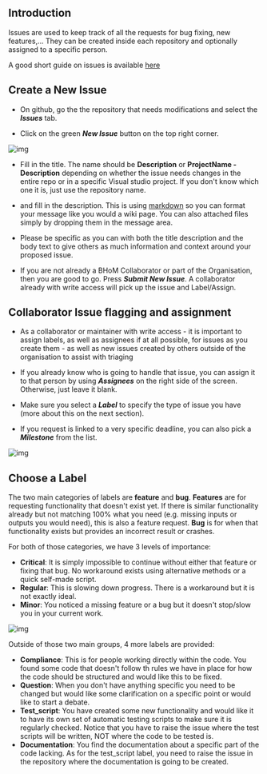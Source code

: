 ## Introduction

Issues are used to keep track of all the requests for bug fixing, new features,... They can be created inside each repository and optionally assigned to a specific person. 

A good short guide on issues is available [here](https://guides.github.com/features/issues/)

## Create a New Issue

* On github, go the the repository that needs modifications and select the _**Issues**_ tab. 

* Click on the green _**New Issue**_ button on the top right corner.

![img](/img/Issues_Step1.PNG)

* Fill in the title. The name should be __Description__ or __ProjectName - Description__ depending on whether the issue needs changes in the entire repo or in a specific Visual studio project. If you don't know which one it is, just use the repository name. 

* and fill in the description. This is using [markdown](https://guides.github.com/features/mastering-markdown/) so you can format your message like you would a wiki page. You can also attached files simply by dropping them in the message area.

* Please be specific as you can with both the title description and the body text to give others as much information and context around your proposed issue.

* If you are not already a BHoM Collaborator or part of the Organisation, then you are good to go. Press _**Submit New Issue**_. A collaborator already with write access will pick up the issue and Label/Assign.

## Collaborator Issue flagging and assignment

* As a collaborator or maintainer with write access - it is important to assign labels, as well as assignees if at all possible, for issues as you create them - as well as new issues created by others outside of the organisation to assist with triaging 

* If you already know who is going to handle that issue, you can assign it to that person by using _**Assignees**_ on the right side of the screen. Otherwise, just leave it blank.

* Make sure you select a _**Label**_ to specify the type of issue you have (more about this on the next section).

* If you request is linked to a very specific deadline, you can also pick a _**Milestone**_ from the list.

![img](/img/Issues_CreateNew.png)


## Choose a Label

The two main categories of labels are **feature** and **bug**. **Features** are for requesting functionality that doesn't exist yet. If there is similar functionality already but not matching 100% what you need (e.g. missing inputs or outputs you would need), this is also a feature request. **Bug** is for when that functionality exists but provides an incorrect result or crashes.

For both of those categories, we have 3 levels of importance:
- **Critical**: It is simply impossible to continue without either that feature or fixing that bug. No workaround exists using alternative methods or a quick self-made script. 
- **Regular**: This is slowing down progress. There is a workaround but it is not exactly ideal. 
- **Minor**: You noticed a missing feature or a bug but it doesn't stop/slow you in your current work.

![img](/img/Issues_Labels.PNG) 

Outside of those two main groups, 4 more labels are provided:
- **Compliance**: This is for people working directly within the code. You found some code that doesn't follow th rules we have in place for how the code should be structured and would like this to be fixed.
- **Question**: When you don't have anything specific you need to be changed but would like some clarification on a specific point or would like to start a debate.
- **Test_script**: You have created some new functionality and would like it to have its own set of automatic testing scripts to make sure it is regularly checked. Notice that you have to raise the issue where the test scripts will be written, NOT where the code to be tested is.
- **Documentation**: You find the documentation about a specific part of the code lacking. As for the test_script label, you need to raise the issue in the repository where the documentation is going to be created.
